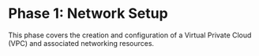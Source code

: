 # Phase 1: Network Setup
This phase covers the creation and configuration of a Virtual Private Cloud (VPC) and associated networking resources.
